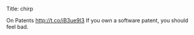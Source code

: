 Title: chirp

On Patents <a href="http://t.co/iB3ue9I3">http://t.co/iB3ue9I3</a>
If you own a software patent, you should feel bad.
